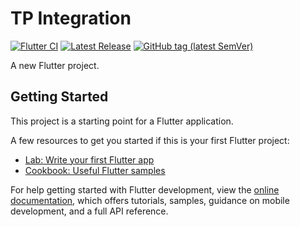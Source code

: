 # TP Integration

[![Flutter CI](https://github.com/MPFabio/tp_integration_mpf/actions/workflows/release.yml/badge.svg)](https://github.com/MPFabio/tp_integration_mpf/actions/workflows/release.yml)
[![Latest Release](https://img.shields.io/github/v/release/MPFabio/tp_integration_mpf?style=flat&sort=semver&cacheSeconds=0)](https://github.com/MPFabio/tp_integration_mpf/releases)
[![GitHub tag (latest SemVer)](https://img.shields.io/github/v/tag/MPFabio/tp_integration_mpf?sort=semver)](https://github.com/MPFabio/tp_integration_mpf/tags)


A new Flutter project.

## Getting Started

This project is a starting point for a Flutter application. 

A few resources to get you started if this is your first Flutter project:

- [Lab: Write your first Flutter app](https://docs.flutter.dev/get-started/codelab)
- [Cookbook: Useful Flutter samples](https://docs.flutter.dev/cookbook)

For help getting started with Flutter development, view the
[online documentation](https://docs.flutter.dev/), which offers tutorials,
samples, guidance on mobile development, and a full API reference.
